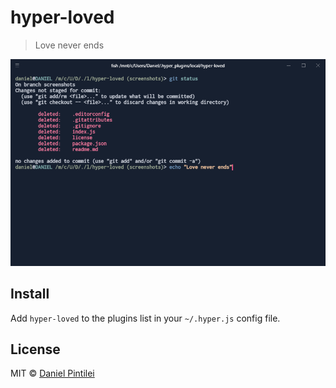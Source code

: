 # hyper-loved

> Love never ends

![hyper-loved](https://raw.githubusercontent.com/DanielPintilei/hyper-loved/screenshots/hyper-loved.PNG)

## Install

Add `hyper-loved` to the plugins list in your `~/.hyper.js` config file.

## License

MIT © [Daniel Pintilei](https://danielpintilei.cf)
